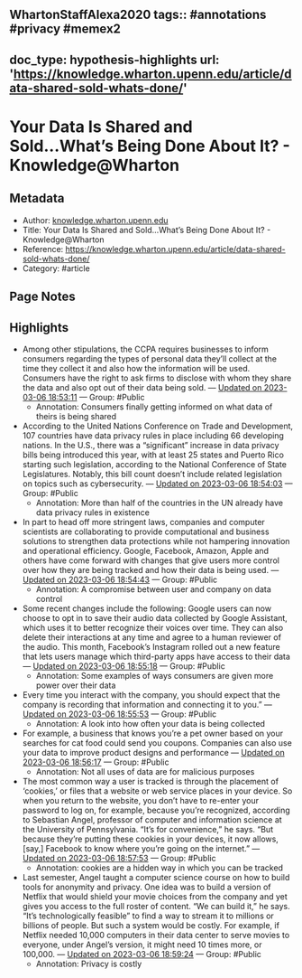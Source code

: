 WhartonStaffAlexa2020
tags:: #annotations #privacy #memex2
---
doc_type: hypothesis-highlights
url: 'https://knowledge.wharton.upenn.edu/article/data-shared-sold-whats-done/'
---

# Your Data Is Shared and Sold...What’s Being Done About It? - Knowledge@Wharton

## Metadata
- Author: [knowledge.wharton.upenn.edu]()
- Title: Your Data Is Shared and Sold...What’s Being Done About It? - Knowledge@Wharton
- Reference: https://knowledge.wharton.upenn.edu/article/data-shared-sold-whats-done/
- Category: #article

## Page Notes
## Highlights
- Among other stipulations, the CCPA requires businesses to inform consumers regarding the types of personal data they’ll collect at the time they collect it and also how the information will be used. Consumers have the right to ask firms to disclose with whom they share the data and also opt out of their data being sold. — [Updated on 2023-03-06 18:53:11](https://hyp.is/Da2cyLx6Ee24H4cgRhh7vQ/knowledge.wharton.upenn.edu/article/data-shared-sold-whats-done/) — Group: #Public
    - Annotation: Consumers finally getting informed on what data of theirs is being shared
- According to the United Nations Conference on Trade and Development, 107 countries have data privacy rules in place including 66 developing nations. In the U.S., there was a “significant” increase in data privacy bills being introduced this year, with at least 25 states and Puerto Rico starting such legislation, according to the National Conference of State Legislatures. Notably, this bill count doesn’t include related legislation on topics such as cybersecurity. — [Updated on 2023-03-06 18:54:03](https://hyp.is/LEFn8Lx6Ee2tTHdz-IMyTA/knowledge.wharton.upenn.edu/article/data-shared-sold-whats-done/) — Group: #Public
    - Annotation: More than half of the countries in the UN already have data privacy rules in existence
- In part to head off more stringent laws, companies and computer scientists are collaborating to provide computational and business solutions to strengthen data protections while not hampering innovation and operational efficiency. Google, Facebook, Amazon, Apple and others have come forward with changes that give users more control over how they are being tracked and how their data is being used. — [Updated on 2023-03-06 18:54:43](https://hyp.is/RCBsDrx6Ee2_FCNJgdvXvQ/knowledge.wharton.upenn.edu/article/data-shared-sold-whats-done/) — Group: #Public
    - Annotation: A compromise between user and company on data control
- Some recent changes include the following: Google users can now choose to opt in to save their audio data collected by Google Assistant, which uses it to better recognize their voices over time. They can also delete their interactions at any time and agree to a human reviewer of the audio. This month, Facebook’s Instagram rolled out a new feature that lets users manage which third-party apps have access to their data — [Updated on 2023-03-06 18:55:18](https://hyp.is/WTy8ALx6Ee2qIEvzUxZY4Q/knowledge.wharton.upenn.edu/article/data-shared-sold-whats-done/) — Group: #Public
    - Annotation: Some examples of ways consumers are given more power over their data
- Every time you interact with the company, you should expect that the company is recording that information and connecting it to you.” — [Updated on 2023-03-06 18:55:53](https://hyp.is/bgmL1rx6Ee2XoRfFC6sAww/knowledge.wharton.upenn.edu/article/data-shared-sold-whats-done/) — Group: #Public
    - Annotation: A look into how often your data is being collected
- For example, a business that knows you’re a pet owner based on your searches for cat food could send you coupons. Companies can also use your data to improve product designs and performance — [Updated on 2023-03-06 18:56:17](https://hyp.is/fISedrx6Ee24XRst_U4svA/knowledge.wharton.upenn.edu/article/data-shared-sold-whats-done/) — Group: #Public
    - Annotation: Not all uses of data are for malicious purposes
- The most common way a user is tracked is through the placement of ‘cookies,’ or files that a website or web service places in your device. So when you return to the website, you don’t have to re-enter your password to log on, for example, because you’re recognized, according to Sebastian Angel, professor of computer and information science at the University of Pennsylvania. “It’s for convenience,” he says. “But because they’re putting these cookies in your devices, it now allows, [say,] Facebook to know where you’re going on the internet.” — [Updated on 2023-03-06 18:57:53](https://hyp.is/tVevcrx6Ee2DOz-hEa_hDg/knowledge.wharton.upenn.edu/article/data-shared-sold-whats-done/) — Group: #Public
    - Annotation: cookies are a hidden way in which you can be tracked
- Last semester, Angel taught a computer science course on how to build tools for anonymity and privacy. One idea was to build a version of Netflix that would shield your movie choices from the company and yet gives you access to the full roster of content. “We can build it,” he says. “It’s technologically feasible” to find a way to stream it to millions or billions of people. But such a system would be costly. For example, if Netflix needed 10,000 computers in their data center to serve movies to everyone, under Angel’s version, it might need 10 times more, or 100,000. — [Updated on 2023-03-06 18:59:24](https://hyp.is/68jNerx6Ee2gGV_gl6lyXw/knowledge.wharton.upenn.edu/article/data-shared-sold-whats-done/) — Group: #Public
    - Annotation: Privacy is costly


